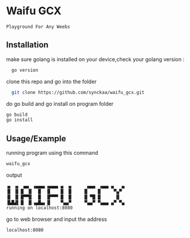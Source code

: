
# Waifu GCX
```
Playground For Any Weebs

```



## Installation

make sure golang is installed on your device,check your golang version :

```bash
  go version
```
    
clone this repo and go into the folder

```bash
  git clone https://github.com/synckaa/waifu_gcx.git
```

do go build and go install on program folder
```bash
go build
go install
```


## Usage/Example

running program using this command 
```bash
waifu_gcx
```
output
```bash
▗▖ ▗▖ ▗▄▖ ▗▄▄▄▖▗▄▄▄▖▗▖ ▗▖     ▗▄▄▖ ▗▄▄▖▗▖  ▗▖
▐▌ ▐▌▐▌ ▐▌  █  ▐▌   ▐▌ ▐▌    ▐▌   ▐▌    ▝▚▞▘ 
▐▌ ▐▌▐▛▀▜▌  █  ▐▛▀▀▘▐▌ ▐▌    ▐▌▝▜▌▐▌     ▐▌  
▐▙█▟▌▐▌ ▐▌▗▄█▄▖▐▌   ▝▚▄▞▘    ▝▚▄▞▘▝▚▄▄▖▗▞▘▝▚▖
running on localhost:8080
```

go to web browser and input the address

```bash
localhost:8080
```




